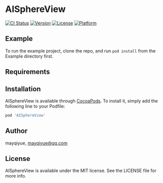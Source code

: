 # AISphereView

[![CI Status](http://img.shields.io/travis/mayqiyue/AISphereView.svg?style=flat)](https://travis-ci.org/mayqiyue/AISphereView)
[![Version](https://img.shields.io/cocoapods/v/AISphereView.svg?style=flat)](http://cocoapods.org/pods/AISphereView)
[![License](https://img.shields.io/cocoapods/l/AISphereView.svg?style=flat)](http://cocoapods.org/pods/AISphereView)
[![Platform](https://img.shields.io/cocoapods/p/AISphereView.svg?style=flat)](http://cocoapods.org/pods/AISphereView)

## Example

To run the example project, clone the repo, and run `pod install` from the Example directory first.

## Requirements

## Installation

AISphereView is available through [CocoaPods](http://cocoapods.org). To install
it, simply add the following line to your Podfile:

```ruby
pod 'AISphereView'
```

## Author

mayqiyue, mayqiyue@qq.com

## License

AISphereView is available under the MIT license. See the LICENSE file for more info.
